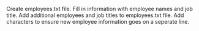 Create employees.txt file. Fill in information with employee names and job title.
Add additional employees and job titles to employees.txt file.
Add characters to ensure new employee information goes on a seperate line.